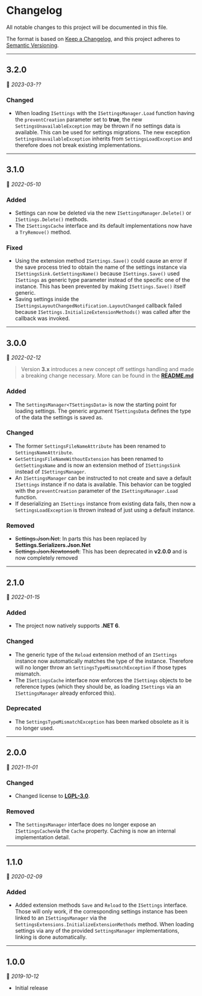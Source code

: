 # Changelog

All notable changes to this project will be documented in this file.

The format is based on [Keep a Changelog](https://keepachangelog.com/en/1.0.0/), and this project adheres to [Semantic Versioning](https://semver.org/spec/v2.0.0.html).
___

## 3.2.0

:calendar: _2023-03-??_

### Changed

- When loading `ISettings` with the `ISettingsManager.Load` function having the `preventCreation` parameter set to **true**, the new `SettingsUnavailableException` may be thrown if no settings data is available. This can be used for settings migrations. The new exception `SettingsUnavailableException` inherits from `SettingsLoadException` and therefore does not break existing implementations.

___

## 3.1.0

:calendar: _2022-05-10_

### Added

- Settings can now be deleted via the new `ISettingsManager.Delete()` or `ISettings.Delete()` methods.
- The `ISettingsCache` interface and its default implementations now have a `TryRemove()` method.

### Fixed

- Using the extension method `ISettings.Save()` could cause an error if the save process tried to obtain the name of the settings instance via `ISettingsSink.GetSettingsName()` because `ISettings.Save()` used `ISettings` as generic type parameter instead of the specific one of the instance. This has been prevented by making `ISettings.Save()` itself generic.
- Saving settings inside the `ISettingsLayoutChangedNotification.LayoutChanged` callback failed because `ISettings.InitializeExtensionMethods()` was called after the callback was invoked.
___

## 3.0.0

:calendar: _2022-02-12_

> Version **3.x** introduces a new concept off settings handling and made a breaking change necessary. More can be found in the [**README.md**](../../../README.md)

### Added

- The `SettingsManager<TSettingsData>` is now the starting point for loading settings. The generic argument `TSettingsData` defines the type of the data the settings is saved as.

### Changed

- The former `SettingsFileNameAttribute` has been renamed to `SettingsNameAttribute`.
- `GetSettingsFileNameWithoutExtension` has been renamed to `GetSettingsName` and is now an extension method of `ISettingsSink` instead of `ISettingsManager`.
- An `ISettingsManager` can be instructed to not create and save a default `ISettings` instance if no data is available. This behavior can be toggled with the `preventCreation` parameter of the `ISettingsManager.Load` function.
- If deserializing an `ISettings` instance from existing data fails, then now a `SettingsLoadException` is thrown instead of just using a default instance.

### Removed

- ~~Settings.Json.Net~~: In parts this has been replaced by **Settings.Serializers.Json.Net**
- ~~Settings.Json.Newtonsoft~~: This has been deprecated in **v2.0.0** and is now completely removed
___

## 2.1.0

:calendar: _2022-01-15_

### Added

- The project now natively supports **.NET 6**.

### Changed

- The generic type of the `Reload` extension method of an `ISettings` instance now automatically matches the type of the instance. Therefore will no longer throw an `SettingsTypeMismatchException` if those types mismatch.
- The `ISettingsCache` interface now enforces the `ISettings` objects to be reference types (which they should be, as loading `ISettings` via an `ISettingsManager` already enforced this).

### Deprecated

- The `SettingsTypeMismatchException` has been marked obsolete as it is no longer used.
___

## 2.0.0

:calendar: _2021-11-01_

### Changed

- Changed license to [**LGPL-3.0**](https://www.gnu.org/licenses/lgpl-3.0.html).

### Removed

- The `SettingsManager` interface does no longer expose an `ISettingsCache`via the `Cache` property. Caching is now an internal implementation detail.
___

## 1.1.0

:calendar: _2020-02-09_

### Added

- Added extension methods `Save` and `Reload` to the `ISettings` interface. Those will only work, if the corresponding settings instance has been linked to an `ISettingsManager` via the `SettingsExtensions.InitializeExtensionMethods` method. When loading settings via any of the provided `SettingsManager` implementations, linking is done automatically.
___

## 1.0.0

:calendar: _2019-10-12_

- Initial release